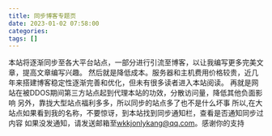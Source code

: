 ```yaml
---
title: 同步博客专题页
date: 2023-01-02 07:58:00
categories: 
tags: []
---
```


本站将逐渐同步至各大平台站点，一部分进行引流至博客，以让我编写更多完美文章，提高文章编写兴趣。    然后就是降低成本。服务器和主机费用价格较贵，近几年来搭建博客稳定性逐渐完善和优化，但未有很多读者进入本站阅读。    再就是网站在被DDOS期间第三方站点起到代理本站的功效，分散访问量，降低其他负面影响    另外，靠拢大型站点福利多多，所以同步的站点多了也不是什么坏事    所以,在大站点如果看到我的名称，不要惊讶，到本站找到同步通知栏，查看是否通知同步过内容    如果没发通知，请发送邮箱至[wkkjonlykang@qq.com][1]。感谢你的支持

[1]: mailto:wkkjonlykang@qq.com
